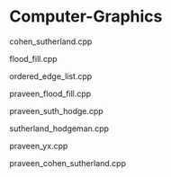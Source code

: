 # Computer-Graphics

cohen_sutherland.cpp

flood_fill.cpp

ordered_edge_list.cpp

praveen_flood_fill.cpp

praveen_suth_hodge.cpp

sutherland_hodgeman.cpp

praveen_yx.cpp

praveen_cohen_sutherland.cpp
